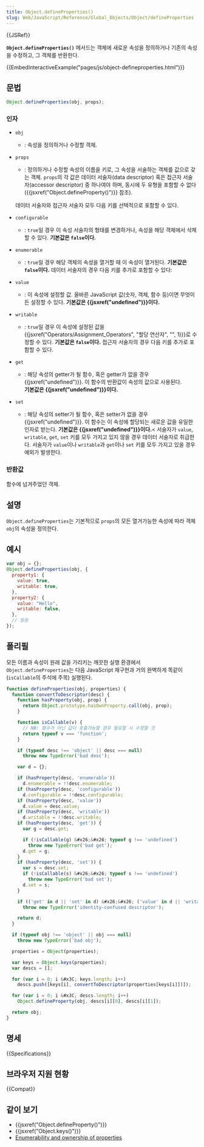 ```yaml
---
title: Object.defineProperties()
slug: Web/JavaScript/Reference/Global_Objects/Object/defineProperties
---
```


{{JSRef}}

**`Object.defineProperties()`** 메서드는 객체에 새로운 속성을 정의하거나 기존의 속성을 수정하고, 그 객체를 반환한다.

{{EmbedInteractiveExample("pages/js/object-defineproperties.html")}}

## 문법

```js
Object.defineProperties(obj, props);
```

### 인자

- `obj`
  - : 속성을 정의하거나 수정할 객체.
- `props`

  - : 정의하거나 수정할 속성의 이름을 키로, 그 속성을 서술하는 객체를 값으로 갖는 객체. `props`의 각 값은 데이터 서술자(data descriptor) 혹은 접근자 서술자(accessor descriptor) 중 하나여야 하며, 동시에 두 유형을 포함할 수 없다({{jsxref("Object.defineProperty()")}} 참조).

  데이터 서술자와 접근자 서술자 모두 다음 키를 선택적으로 포함할 수 있다.

- `configurable`
  - : `true`일 경우 이 속성 서술자의 형태를 변경하거나, 속성을 해당 객체에서 삭제할 수 있다.
    **기본값은 `false`이다.**
- `enumerable`
  - : `true`일 경우 해당 객체의 속성을 열거할 때 이 속성이 열거된다.
    **기본값은 `false`이다.**
    데이터 서술자의 경우 다음 키를 추가로 포함할 수 있다:
- `value`
  - : 이 속성에 설정할 값. 올바른 JavaScript 값(숫자, 객체, 함수 등)이면 무엇이든 설정할 수 있다.
    **기본값은 {{jsxref("undefined")}}이다.**
- `writable`
  - : `true`일 경우 이 속성에 설정된 값을 {{jsxref("Operators/Assignment_Operators", "할당 연산자", "", 1)}}로 수정할 수 있다.
    **기본값은 `false`이다.**
    접근자 서술자의 경우 다음 키를 추가로 포함할 수 있다.
- `get`
  - : 해당 속성의 getter가 될 함수, 혹은 getter가 없을 경우 {{jsxref("undefined")}}. 이 함수의 반환값이 속성의 값으로 사용된다.<br>**기본값은 {{jsxref("undefined")}}이다.**</dd>
- `set`
  - : 해당 속성의 setter가 될 함수, 혹은 setter가 없을 경우 {{jsxref("undefined")}}. 이 함수는 이 속성에 할당되는 새로운 값을 유일한 인자로 받는다.
    **기본값은 {{jsxref("undefined")}}이다.**<
    서술자가 `value`, `writable`, `get`, `set` 키를 모두 가지고 있지 않을 경우 데이터 서술자로 취급한다. 서술자가 `value`이나 `writable`과 `get`이나 `set` 키를 모두 가지고 있을 경우 예외가 발생한다.

### 반환값

함수에 넘겨주었던 객체.

## 설명

`Object.defineProperties`는 기본적으로 `props`의 모든 열거가능한 속성에 따라 객체 `obj`의 속성을 정의한다.

## 예시

```js
var obj = {};
Object.defineProperties(obj, {
  property1: {
    value: true,
    writable: true,
  },
  property2: {
    value: "Hello",
    writable: false,
  },
  // 등등
});
```

## 폴리필

모든 이름과 속성이 원래 값을 가리키는 깨끗한 실행 환경에서 `Object.defineProperties`는 다음 JavaScript 재구현과 거의 완벽하게 똑같이(`isCallable`의 주석에 주목) 실행된다.

```js
function defineProperties(obj, properties) {
  function convertToDescriptor(desc) {
    function hasProperty(obj, prop) {
      return Object.prototype.hasOwnProperty.call(obj, prop);
    }

    function isCallable(v) {
      // NB: 함수가 아닌 값이 호출가능할 경우 필요할 시 수정할 것
      return typeof v === 'function';
    }

    if (typeof desc !== 'object' || desc === null)
      throw new TypeError('bad desc');

    var d = {};

    if (hasProperty(desc, 'enumerable'))
      d.enumerable = !!desc.enumerable;
    if (hasProperty(desc, 'configurable'))
      d.configurable = !!desc.configurable;
    if (hasProperty(desc, 'value'))
      d.value = desc.value;
    if (hasProperty(desc, 'writable'))
      d.writable = !!desc.writable;
    if (hasProperty(desc, 'get')) {
      var g = desc.get;

      if (!isCallable(g) &#x26;&#x26; typeof g !== 'undefined')
        throw new TypeError('bad get');
      d.get = g;
    }
    if (hasProperty(desc, 'set')) {
      var s = desc.set;
      if (!isCallable(s) &#x26;&#x26; typeof s !== 'undefined')
        throw new TypeError('bad set');
      d.set = s;
    }

    if (('get' in d || 'set' in d) &#x26;&#x26; ('value' in d || 'writable' in d))
      throw new TypeError('identity-confused descriptor');

    return d;
  }

  if (typeof obj !== 'object' || obj === null)
    throw new TypeError('bad obj');

  properties = Object(properties);

  var keys = Object.keys(properties);
  var descs = [];

  for (var i = 0; i &#x3C; keys.length; i++)
    descs.push([keys[i], convertToDescriptor(properties[keys[i]])]);

  for (var i = 0; i &#x3C; descs.length; i++)
    Object.defineProperty(obj, descs[i][0], descs[i][1]);

  return obj;
}
```

## 명세

{{Specifications}}

## 브라우저 지원 현황

{{Compat}}

## 같이 보기

- {{jsxref("Object.defineProperty()")}}
- {{jsxref("Object.keys()")}}
- [Enumerability and ownership of properties](/ko/docs/Enumerability_and_ownership_of_properties)
